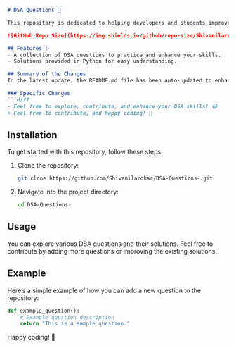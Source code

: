 ```markdown
# DSA Questions 🚀

This repository is dedicated to helping developers and students improve their skills in Data Structures and Algorithms (DSA) through a collection of curated questions and solutions.

![GitHub Repo Size](https://img.shields.io/github/repo-size/Shivanilarokar/DSA-Questions-) ![Contributors](https://img.shields.io/github/contributors/Shivanilarokar/DSA-Questions-) ![Issues](https://img.shields.io/github/issues/Shivanilarokar/DSA-Questions-)

## Features ✨
- A collection of DSA questions to practice and enhance your skills.
- Solutions provided in Python for easy understanding.

## Summary of the Changes
In the latest update, the README.md file has been auto-updated to enhance clarity and user engagement. Here are the specific changes made:

### Specific Changes
```diff
- Feel free to explore, contribute, and enhance your DSA skills! 😃
+ Feel free to contribute, and happy coding! 🎉
```

## Installation
To get started with this repository, follow these steps:

1. Clone the repository:
    ```bash
    git clone https://github.com/Shivanilarokar/DSA-Questions-.git
    ```
2. Navigate into the project directory:
    ```bash
    cd DSA-Questions-
    ```

## Usage
You can explore various DSA questions and their solutions. Feel free to contribute by adding more questions or improving the existing solutions.

## Example
Here’s a simple example of how you can add a new question to the repository:

```python
def example_question():
    # Example question description
    return "This is a sample question."
```

Happy coding! 🎉
```
